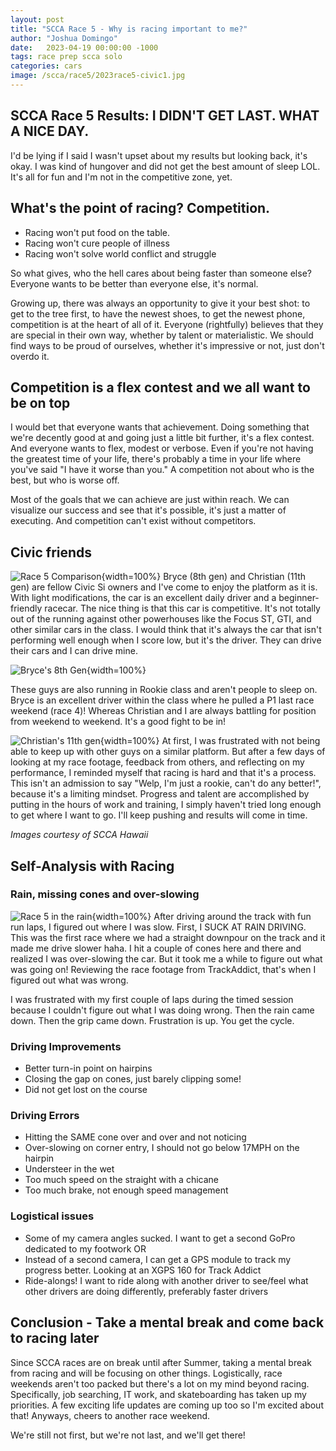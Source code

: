 ```yaml
---
layout: post
title: "SCCA Race 5 - Why is racing important to me?"
author: "Joshua Domingo"
date:   2023-04-19 00:00:00 -1000
tags: race prep scca solo  
categories: cars
image: /scca/race5/2023race5-civic1.jpg
---
```


## SCCA Race 5 Results: I DIDN'T GET LAST. WHAT A NICE DAY.
<!--- ![Race 5 Results](https://www.sudoyashi.com/assets/img/scca/race5/2023race5-9th.jpg) -->
I'd be lying if I said I wasn't upset about my results but looking back, it's okay. I was kind of hungover and did not get the best amount of sleep LOL. It's all for fun and I'm not in the competitive zone, yet.

## What's the point of racing? Competition.

- Racing won't put food on the table. 
- Racing won't cure people of illness
- Racing won't solve world conflict and struggle

So what gives, who the hell cares about being faster than someone else? Everyone wants to be better than everyone else, it's normal.

Growing up, there was always an opportunity to give it your best shot: to get to the tree first, to have the newest shoes, to get the newest phone, competition is at the heart of all of it. Everyone (rightfully) believes that they are special in their own way, whether by talent or materialistic. We should find ways to be proud of ourselves, whether it's impressive or not, just don't overdo it.

## Competition is a flex contest and we all want to be on top

I would bet that everyone wants that achievement. Doing something that we're decently good at and going just a little bit further, it's a flex contest. And everyone wants to flex, modest or verbose. Even if you're not having the greatest time of your life, there's probably a time in your life where you've said "I have it worse than you." A competition not about who is the best, but who is worse off.

Most of the goals that we can achieve are just within reach. We can visualize our success and see that it's possible, it's just a matter of executing. And competition can't exist without competitors.

## Civic friends
![Race 5 Comparison](https://www.sudoyashi.com/assets/img/scca/race5/2023race5-compare.jpg){width=100%}
Bryce (8th gen) and Christian (11th gen) are fellow Civic Si owners and I've come to enjoy the platform as it is. With light modifications, the car is an excellent daily driver and a beginner-friendly racecar. The nice thing is that this car is competitive. It's not totally out of the running against other powerhouses like the Focus ST, GTI, and other similar cars in the class. I would think that it's always the car that isn't performing well enough when I score low, but it's the driver. They can drive their cars and I can drive mine.

![Bryce's 8th Gen](https://www.sccahawaii.org/gallery/_data/i/upload/2023/04/06/20230406111656-5888ba8c-me.jpg){width=100%}

These guys are also running in Rookie class and aren't people to sleep on. Bryce is an excellent driver within the class where he pulled a P1 last race weekend (race 4)! Whereas Christian and I are always battling for position from weekend to weekend. It's a good fight to be in!

![Christian's 11th gen](https://www.sccahawaii.org/gallery/_data/i/upload/2023/04/06/20230406112257-f110b4f2-me.jpg){width=100%}
At first, I was frustrated with not being able to keep up with other guys on a similar platform. But after a few days of looking at my race footage, feedback from others, and reflecting on my performance, I reminded myself that racing is hard and that it's a process. This isn't an admission to say "Welp, I'm just a rookie, can't do any better!", because it's a limiting mindset. Progress and talent are accomplished by putting in the hours of work and training, I simply haven't tried long enough to get where I want to go. I'll keep pushing and results will come in time.

*Images courtesy of SCCA Hawaii*

## Self-Analysis with Racing

### Rain, missing cones and over-slowing
![Race 5 in the rain](https://www.sudoyashi.com/assets/img/scca/race5/2023race5-civic.JPG){width=100%}
After driving around the track with fun run laps, I figured out where I was slow. First, I SUCK AT RAIN DRIVING. This was the first race where we had a straight downpour on the track and it made me drive slower haha. I hit a couple of cones here and there and realized I was over-slowing the car. But it took me a while to figure out what was going on! Reviewing the race footage from TrackAddict, that's when I figured out what was wrong.

I was frustrated with my first couple of laps during the timed session because I couldn't figure out what I was doing wrong. Then the rain came down. Then the grip came down. Frustration is up. You get the cycle.


### Driving Improvements 
- Better turn-in point on hairpins
- Closing the gap on cones, just barely clipping some!
- Did not get lost on the course

### Driving Errors
- Hitting the SAME cone over and over and not noticing
- Over-slowing on corner entry, I should not go below 17MPH on the hairpin
- Understeer in the wet
- Too much speed on the straight with a chicane
- Too much brake, not enough speed management

### Logistical issues
- Some of my camera angles sucked. I want to get a second GoPro dedicated to my footwork OR
- Instead of a second camera, I can get a GPS module to track my progress better. Looking at an XGPS 160 for Track Addict
- Ride-alongs! I want to ride along with another driver to see/feel what other drivers are doing differently, preferably faster drivers


## Conclusion - Take a mental break and come back to racing later

Since SCCA races are on break until after Summer, taking a mental break from racing and will be focusing on other things. Logistically, race weekends aren't too packed but there's a lot on my mind beyond racing. Specifically, job searching, IT work, and skateboarding has taken up my priorities. A few exciting life updates are coming up too so I'm excited about that! Anyways, cheers to another race weekend.

We're still not first, but we're not last, and we'll get there!